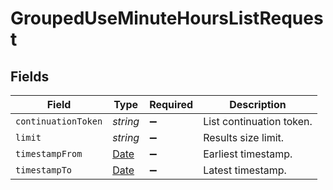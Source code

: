 # GroupedUseMinuteHoursListRequest


## Fields

| Field                                                                                         | Type                                                                                          | Required                                                                                      | Description                                                                                   |
| --------------------------------------------------------------------------------------------- | --------------------------------------------------------------------------------------------- | --------------------------------------------------------------------------------------------- | --------------------------------------------------------------------------------------------- |
| `continuationToken`                                                                           | *string*                                                                                      | :heavy_minus_sign:                                                                            | List continuation token.                                                                      |
| `limit`                                                                                       | *string*                                                                                      | :heavy_minus_sign:                                                                            | Results size limit.                                                                           |
| `timestampFrom`                                                                               | [Date](https://developer.mozilla.org/en-US/docs/Web/JavaScript/Reference/Global_Objects/Date) | :heavy_minus_sign:                                                                            | Earliest timestamp.                                                                           |
| `timestampTo`                                                                                 | [Date](https://developer.mozilla.org/en-US/docs/Web/JavaScript/Reference/Global_Objects/Date) | :heavy_minus_sign:                                                                            | Latest timestamp.                                                                             |